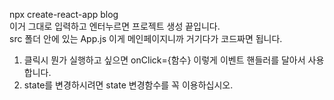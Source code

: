 npx create-react-app blog  
이거 그대로 입력하고 엔터누르면 프로젝트 생성 끝입니다.  
src 폴더 안에 있는 App.js 이게 메인페이지니까 거기다가 코드짜면 됩니다.   
  
1. 클릭시 뭔가 실행하고 싶으면 onClick={함수} 이렇게 이벤트 핸들러를 달아서 사용합니다.
2. state를 변경하시려면 state 변경함수를 꼭 이용하십시오.

